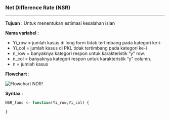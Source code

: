 ### Net Difference Rate (NSR)
-------

**Tujuan** : 
Untuk menentukan estimasi kesalahan isian 

**Nama variabel** : 
- Yi_row  = jumlah kasus di long form tidak tertimbang pada kategori ke-i 
- Yi_col  = jumlah kasus di PKL tidak tertimbang pada kategori ke-i
- n_row = banyaknya kategori respon untuk karakteristik “y” row.
- n_col = banyaknya kategori respon untuk karakteristik “y” column.
- n = jumlah kasus

**Flowchart** : 

![Flowchart NDR!](/Pengolahan/NDR/GDR.png "GDR")


**Syntax** : 
```R
NSR_func <- function(Yi_row,Yi_col) {

}
```
